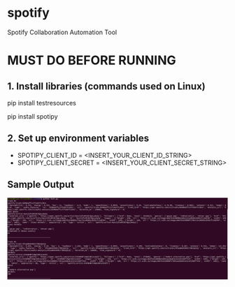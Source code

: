 # spotify
Spotify Collaboration Automation Tool

# MUST DO BEFORE RUNNING ###################################
## 1. Install libraries (commands used on Linux)

pip install testresources

pip install spotipy

## 2. Set up environment variables
* SPOTIPY_CLIENT_ID = <INSERT_YOUR_CLIENT_ID_STRING>
* SPOTIPY_CLIENT_SECRET = <INSERT_YOUR_CLIENT_SECRET_STRING>


## Sample Output
![alt text](https://github.com/BuckingFroncos/spotify/blob/test/test_output.PNG)
